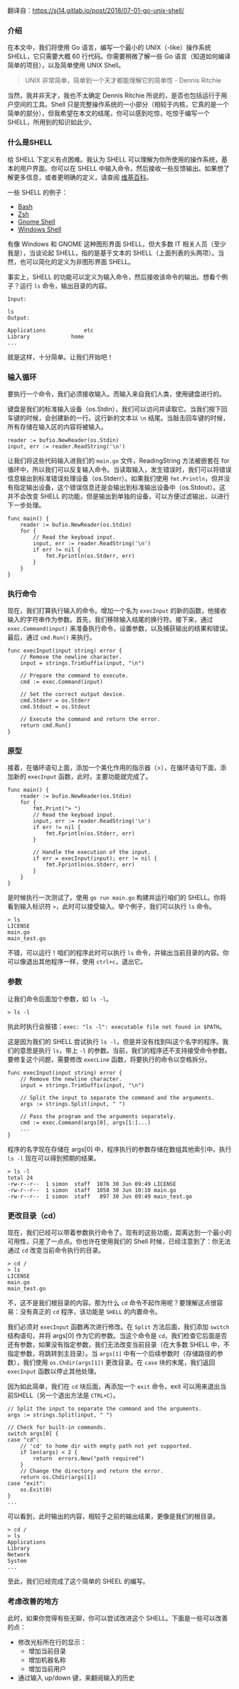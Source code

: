 翻译自：https://sj14.gitlab.io/post/2018/07-01-go-unix-shell/



### 介绍



在本文中，我们将使用 Go 语言，编写一个最小的 UNIX（-like）操作系统 SHELL，它只需要大概 60 行代码。你需要稍微了解一些 Go 语言（知道如何编译简单的项目），以及简单使用 UNIX Shell。



> UNIX 非常简单，简单到一个天才都能理解它的简单性 - Dennis Ritchie



当然，我并非天才，我也不太确定 Dennis Ritchie 所说的，是否也包括运行于用户空间的工具。Shell 只是完整操作系统的一小部分（相较于内核，它真的是一个简单的部分），但我希望在本文的结尾，你可以感到吃惊，吃惊于编写一个 SHELL，所用到的知识如此少。



### 什么是SHELL



给 SHELL 下定义有点困难。我认为 SHELL 可以理解为你所使用的操作系统，基本的用户界面。你可以在 SHELL 中输入命令，然后接收一些反馈输出。如果想了解更多信息，或者更明确的定义，请查阅 [维基百科](https://en.wikipedia.org/wiki/Shell_(computing))。



一些 SHELL 的例子：



- [Bash](https://en.wikipedia.org/wiki/Bash_(Unix_shell))
- [Zsh](https://en.wikipedia.org/wiki/Z_shell)
- [Gnome Shell](https://en.wikipedia.org/wiki/GNOME_Shell)
- [Windows Shell](https://en.wikipedia.org/wiki/Windows_shell)



有像 Windows 和 GNOME 这种图形界面 SHELL，但大多数 IT 相关人员（至少我是），当谈论起 SHELL，指的是基于文本的 SHELL（上面列表的头两项）。当然，也可以简化的定义为非图形界面 SHELL。



事实上，SHELL 的功能可以定义为输入命令，然后接收该命令的输出。想看个例子？运行 `ls` 命令，输出目录的内容。



```
Input:

ls
Output:

Applications			etc
Library				home
...
```



就是这样，十分简单。让我们开始吧！



### 输入循环



要执行一个命令，我们必须接收输入。而输入来自我们人类，使用键盘进行的。



键盘是我们的标准输入设备（os.Stdin），我们可以访问并读取它。当我们按下回车键的时候，会创建新的一行。这行新的文本以 `\n` 结尾。当敲击回车键的时候，所有存储在输入区的内容将被输入。



```
reader := bufio.NewReader(os.Stdin)
input, err := reader.ReadString('\n')
```



让我们将这些代码输入进我们的 `main.go` 文件，ReadingString 方法被嵌套在 for 循环中，所以我们可以反复输入命令。当读取输入，发生错误时，我们可以将错误信息输出到标准错误处理设备（os.Stderr）。如果我们使用 `fmt.Println`，但并没有指定输出设备，这个错误信息还是会输出到标准输出设备中（os.Stdout）。这并不会改变 SHELL 的功能，但是输出到单独的设备，可以方便过滤输出，以进行下一步处理。



```
func main() {
    reader := bufio.NewReader(os.Stdin)
    for {
        // Read the keyboad input.
        input, err := reader.ReadString('\n')
        if err != nil {
            fmt.Fprintln(os.Stderr, err)
        }
    }
}
```



### 执行命令



现在，我们打算执行输入的命令。增加一个名为 `execInput` 的新的函数，他接收输入的字符串作为参数。首先，我们移除输入结尾的换行符。接下来，通过  `exec.Command(input)` 来准备执行命令，设置参数，以及捕获输出的结果和错误。最后，通过 `cmd.Run()` 来执行。



```
func execInput(input string) error {
    // Remove the newline character.
    input = strings.TrimSuffix(input, "\n")

    // Prepare the command to execute.
    cmd := exec.Command(input)

    // Set the correct output device.
    cmd.Stderr = os.Stderr
    cmd.Stdout = os.Stdout

    // Execute the command and return the error.
    return cmd.Run()
}
```



### 原型



接着，在循环语句上面，添加一个美化作用的指示器（>），在循环语句下面，添加新的 `execInput` 函数，此时，主要功能就完成了。



```
func main() {
    reader := bufio.NewReader(os.Stdin)
    for {
        fmt.Print("> ")
        // Read the keyboad input.
        input, err := reader.ReadString('\n')
        if err != nil {
            fmt.Fprintln(os.Stderr, err)
        }

        // Handle the execution of the input.
        if err = execInput(input); err != nil {
            fmt.Fprintln(os.Stderr, err)
        }
    }
}
```



是时候执行一次测试了。使用 `go run main.go` 构建并运行咱们的 SHELL。你将看到输入标识符 `>`，此时可以接受输入。举个例子，我们可以执行 `ls` 命令。



```
> ls
LICENSE
main.go
main_test.go
```



不错，可以运行！咱们的程序此时可以执行 `ls` 命令，并输出当前目录的内容。你可以像退出其他程序一样，使用 `ctrl+c`，退出它。



### 参数



让我们命令后面加个参数，如 `ls -l`。

```
> ls -l
```

执此时执行会报错：`exec: "ls -l": executable file not found in $PATH`。



这是因为我们的 SHELL 尝试执行 `ls -l`，但是并没有找到叫这个名字的程序。我们的意思是执行 `ls`，带上 `-l` 的参数。当前，我们的程序还不支持接受命令参数。要修复这个问题，需要修改 `execLine` 函数，将要执行的命令以空格拆分。

```
func execInput(input string) error {
    // Remove the newline character.
    input = strings.TrimSuffix(input, "\n")

    // Split the input to separate the command and the arguments.
    args := strings.Split(input, " ")

    // Pass the program and the arguments separately.
    cmd := exec.Command(args[0], args[1:]...)
    ...
}
```



程序的名字现在存储在 args[0] 中，程序执行的参数存储在数组其他索引中。执行 `ls -l` 现在可以得到预期的结果。



```
> ls -l
total 24
-rw-r--r--  1 simon  staff  1076 30 Jun 09:49 LICENSE
-rw-r--r--  1 simon  staff  1058 30 Jun 10:10 main.go
-rw-r--r--  1 simon  staff   897 30 Jun 09:49 main_test.go
```



### 更改目录（cd）



现在，我们已经可以带着参数执行命令了。现有的这些功能，距离达到一个最小的可用性，只差了一点点。你也许在使用我们的 Shell 时候，已经注意到了：你无法通过  `cd` 改变当前命令执行的目录。



```
> cd /
> ls
LICENSE
main.go
main_test.go
```



不，这不是我们根目录的内容。那为什么 `cd` 命令不起作用呢？要理解这点很容易：没有真正的 `cd` 程序，该功能是 `SHELL` 的内置命令。



我们必须对 `execInput` 函数再次进行修改。在 `Split` 方法后面，我们添加 `switch` 结构语句，并将 args[0] 作为它的参数。当这个命令是 `cd`，我们检查它后面是否还有参数，如果没有指定参数，我们无法改变当前目录（在大多数 SHELL 中，不指定参数，将跳转到主目录）。当 `args[1]` 中有一个后续参数时（存储路径的参数），我们使用 `os.Chdir(args[1])` 更改目录。在 `case` 块的末尾，我们返回 `execInput` 函数以停止其他处理。



因为如此简单，我们在 `cd` 块后面，再添加一个 `exit` 命令，exit 可以用来退出当前SHELL（另一个退出方法是 `CTRL+C`）。



```
// Split the input to separate the command and the arguments.
args := strings.Split(input, " ")

// Check for built-in commands.
switch args[0] {
case "cd":
    // 'cd' to home dir with empty path not yet supported.
    if len(args) < 2 {
        return  errors.New("path required")
    }
    // Change the directory and return the error.
    return os.Chdir(args[1])
case "exit":
    os.Exit(0)
}
...
```



可以看到，此时输出的内容，相较于之前的输出结果，更像是我们的根目录。



```
> cd /
> ls
Applications
Library
Network
System
...
```



至此，我们已经完成了这个简单的 SHEEL 的编写。



### 考虑改善的地方



此时，如果你觉得有些无聊，你可以尝试改进这个 SHELL。下面是一些可以改善的点：



- 修改光标所在行的显示：
  - 增加当前目录
  - 增加机器名称
  - 增加当前用户
- 通过输入 up/down 键，来翻阅输入的历史







